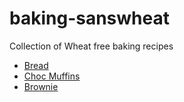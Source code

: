 # baking-sanswheat
Collection of Wheat free baking recipes

* [Bread](https://gitprint.com/Kramin42/baking-sanswheat/blob/master/bread.md)
* [Choc Muffins](https://gitprint.com/Kramin42/baking-sanswheat/blob/master/chocmuffins.md)
* [Brownie](https://gitprint.com/Kramin42/baking-sanswheat/blob/master/brownie.md)
